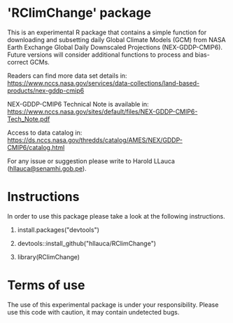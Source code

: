 'RClimChange' package
========================

This is an experimental R package that contains a simple function for downloading and subsetting daily Global Climate Models (GCM) from NASA Earth Exchange Global Daily Downscaled Projections (NEX-GDDP-CMIP6). Future versions will consider additional functions to process and bias-correct GCMs.


Readers can find more data set details in: https://www.nccs.nasa.gov/services/data-collections/land-based-products/nex-gddp-cmip6

NEX-GDDP-CMIP6 Technical Note is available in: https://www.nccs.nasa.gov/sites/default/files/NEX-GDDP-CMIP6-Tech_Note.pdf

Access to data catalog in: https://ds.nccs.nasa.gov/thredds/catalog/AMES/NEX/GDDP-CMIP6/catalog.html

For any issue or suggestion please write to Harold LLauca (hllauca@senamhi.gob.pe).


Instructions
============
In order to use this package please take a look at the following instructions.

1. install.packages("devtools")

2. devtools::install_github("hllauca/RClimChange")

3. library(RClimChange)


Terms of use
============
The use of this experimental package is under your responsibility. Please use this code with caution, it may contain undetected bugs.
